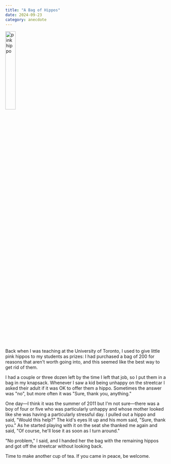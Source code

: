 ```yaml
---
title: "A Bag of Hippos"
date: 2024-09-23
category: anecdote
---
```


<img class="centered" src="@root/files/2024/pink-hippo.jpg" alt="pink hippo" width="25%">

Back when I was teaching at the University of Toronto,
I used to give little pink hippos to my students as prizes:
I had purchased a bag of 200 for reasons that aren't worth going into,
and this seemed like the best way to get rid of them.

I had a couple or three dozen left by the time I left that job,
so I put them in a bag in my knapsack.
Whenever I saw a kid being unhappy on the streetcar I asked their adult if it was OK to offer them a hippo.
Sometimes the answer was "no",
but more often it was "Sure, thank you, anything."

One day—I think it was the summer of 2011 but I'm not sure—there was a boy of four or five
who was particularly unhappy
and whose mother looked like she was having a particularly stressful day.
I pulled out a hippo and said,
"Would this help?"
The kid's eyes lit up and his mom said, "Sure, thank you."
As he started playing with it on the seat she thanked me again and said,
"Of course, he'll lose it as soon as I turn around."

"No problem," I said,
and I handed her the bag with the remaining hippos
and got off the streetcar without looking back.

Time to make another cup of tea.
If you came in peace, be welcome.
